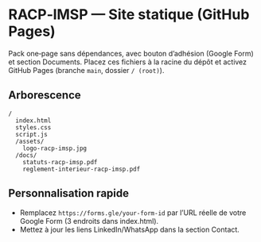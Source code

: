 # RACP‑IMSP — Site statique (GitHub Pages)

Pack one‑page sans dépendances, avec bouton d’adhésion (Google Form) et section Documents.
Placez ces fichiers à la racine du dépôt et activez GitHub Pages (branche `main`, dossier `/ (root)`).

## Arborescence
```
/
  index.html
  styles.css
  script.js
  /assets/
    logo-racp-imsp.jpg
  /docs/
    statuts-racp-imsp.pdf
    reglement-interieur-racp-imsp.pdf
```

## Personnalisation rapide
- Remplacez `https://forms.gle/your-form-id` par l’URL réelle de votre Google Form (3 endroits dans index.html).
- Mettez à jour les liens LinkedIn/WhatsApp dans la section Contact.
